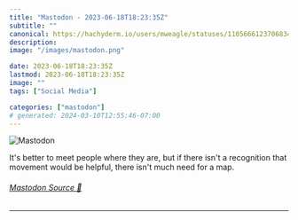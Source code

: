 ```yaml
---
title: "Mastodon - 2023-06-18T18:23:35Z"
subtitle: ""
canonical: https://hachyderm.io/users/mweagle/statuses/110566612370683480
description:
image: "/images/mastodon.png"

date: 2023-06-18T18:23:35Z
lastmod: 2023-06-18T18:23:35Z
image: ""
tags: ["Social Media"]

categories: ["mastodon"]
# generated: 2024-03-10T12:55:46-07:00
---
```

![Mastodon](/images/mastodon.png)

<p>It&#39;s better to meet people where they are, but if there isn&#39;t a recognition that movement would be helpful, there isn&#39;t much need for a map.</p>


###### [Mastodon Source 🐘](https://hachyderm.io/@mweagle/110566612370683480)

___
